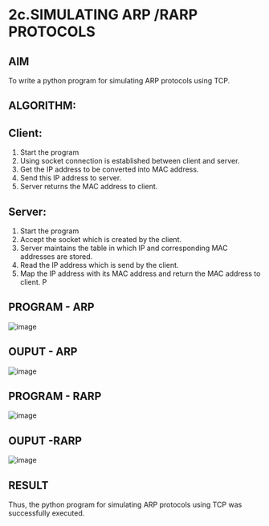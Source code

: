 # 2c.SIMULATING ARP /RARP PROTOCOLS
## AIM
To write a python program for simulating ARP protocols using TCP.
## ALGORITHM:
## Client:
1. Start the program
2. Using socket connection is established between client and server.
3. Get the IP address to be converted into MAC address.
4. Send this IP address to server.
5. Server returns the MAC address to client.
## Server:
1. Start the program
2. Accept the socket which is created by the client.
3. Server maintains the table in which IP and corresponding MAC addresses are
stored.
4. Read the IP address which is send by the client.
5. Map the IP address with its MAC address and return the MAC address to client.
P
## PROGRAM - ARP
![image](https://github.com/user-attachments/assets/c52ee7e7-dca4-4d1b-93e8-06634ea979c9)

## OUPUT - ARP
![image](https://github.com/user-attachments/assets/e0885a48-436c-4b93-ae69-4e35c0aaa182)

## PROGRAM - RARP
![image](https://github.com/user-attachments/assets/372a8d97-5853-437e-ad1b-b5e59879d41e)

## OUPUT -RARP
![image](https://github.com/user-attachments/assets/f84d2ae4-23ae-4684-8ac0-579da2973a7f)

## RESULT
Thus, the python program for simulating ARP protocols using TCP was successfully 
executed.
